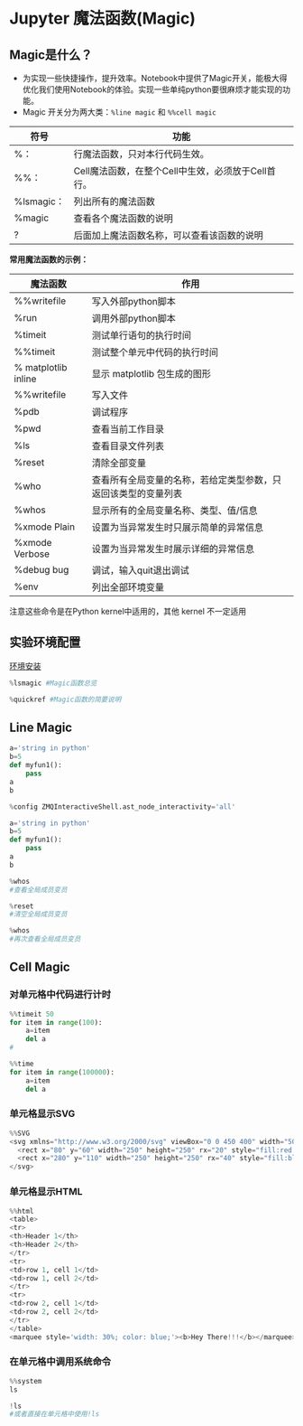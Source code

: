 # Jupyter 魔法函数(Magic)

## Magic是什么？

- 为实现一些快捷操作，提升效率。Notebook中提供了Magic开关，能极大得优化我们使用Notebook的体验。实现一些单纯python要很麻烦才能实现的功能。
- Magic 开关分为两大类：`%line magic` 和 `%%cell magic`

| 符号       | 功能                                               |
| ---------- | -------------------------------------------------- |
| %：        | 行魔法函数，只对本行代码生效。                     |
| %%：       | Cell魔法函数，在整个Cell中生效，必须放于Cell首行。 |
| %lsmagic： | 列出所有的魔法函数                                 |
| %magic     | 查看各个魔法函数的说明                             |
| ?          | 后面加上魔法函数名称，可以查看该函数的说明         |

**常用魔法函数的示例：**

| 魔法函数            | 作用                                                         |
| ------------------- | ------------------------------------------------------------ |
| %%writefile         | 写入外部python脚本                                           |
| %run                | 调用外部python脚本                                           |
| %timeit             | 测试单行语句的执行时间                                       |
| %%timeit            | 测试整个单元中代码的执行时间                                 |
| % matplotlib inline | 显示 matplotlib 包生成的图形                                 |
| %%writefile         | 写入文件                                                     |
| %pdb                | 调试程序                                                     |
| %pwd                | 查看当前工作目录                                             |
| %ls                 | 查看目录文件列表                                             |
| %reset              | 清除全部变量                                                 |
| %who                | 查看所有全局变量的名称，若给定类型参数，只返回该类型的变量列表 |
| %whos               | 显示所有的全局变量名称、类型、值/信息                        |
| %xmode Plain        | 设置为当异常发生时只展示简单的异常信息                       |
| %xmode Verbose      | 设置为当异常发生时展示详细的异常信息                         |
| %debug bug          | 调试，输入quit退出调试                                       |
| %env                | 列出全部环境变量                                             |

注意这些命令是在Python kernel中适用的，其他 kernel 不一定适用

## 实验环境配置
[环境安装](/setup.html)

```python
%lsmagic #Magic函数总览
```
```python
%quickref #Magic函数的简要说明
```

## Line Magic

```python
a='string in python'
b=5
def myfun1():
    pass
a
b
```

```python
%config ZMQInteractiveShell.ast_node_interactivity='all'
```

```python
a='string in python'
b=5
def myfun1():
    pass
a
b
```

```python
%whos
#查看全局成员变员
```

```python
%reset
#清空全局成员变员
```

```python
%whos
#再次查看全局成员变员
```

## Cell Magic
### 对单元格中代码进行计时
```python
%%timeit 50
for item in range(100):
    a=item
    del a
#
```

```python
%%time 
for item in range(100000):
    a=item
    del a
```
### 单元格显示SVG
```python
%%SVG
<svg xmlns="http://www.w3.org/2000/svg" viewBox="0 0 450 400" width="500" height="200">
  <rect x="80" y="60" width="250" height="250" rx="20" style="fill:red; stroke:black; fill-opacity:0.7" />
  <rect x="280" y="110" width="250" height="250" rx="40" style="fill:blue; stroke:black; fill-opacity:0.5;" />
</svg>
```
### 单元格显示HTML
```python
%%html
<table>
<tr>
<th>Header 1</th>
<th>Header 2</th>
</tr>
<tr>
<td>row 1, cell 1</td>
<td>row 1, cell 2</td>
</tr>
<tr>
<td>row 2, cell 1</td>
<td>row 2, cell 2</td>
</tr>
</table>
<marquee style='width: 30%; color: blue;'><b>Hey There!!!</b></marquee>
```
### 在单元格中调用系统命令
```python
%%system
ls
```

```python
!ls
#或者直接在单元格中使用!ls
```
